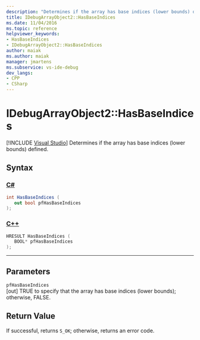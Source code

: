 ```yaml
---
description: "Determines if the array has base indices (lower bounds) defined."
title: IDebugArrayObject2::HasBaseIndices
ms.date: 11/04/2016
ms.topic: reference
helpviewer_keywords:
- HasBaseIndices
- IDebugArrayObject2::HasBaseIndices
author: maiak
ms.author: maiak
manager: jmartens
ms.subservice: vs-ide-debug
dev_langs:
- CPP
- CSharp
---
```

# IDebugArrayObject2::HasBaseIndices

 [!INCLUDE [Visual Studio](~/includes/applies-to-version/vs-windows-only.md)]
Determines if the array has base indices (lower bounds) defined.

## Syntax

### [C#](#tab/csharp)
```csharp
int HasBaseIndices (
   out bool pfHasBaseIndices
);
```
### [C++](#tab/cpp)
```cpp
HRESULT HasBaseIndices (
   BOOL* pfHasBaseIndices
);
```
---

## Parameters
`pfHasBaseIndices`\
[out] TRUE to specify that the array has base indices (lower bounds); otherwise, FALSE.

## Return Value
 If successful, returns `S_OK`; otherwise, returns an error code.
